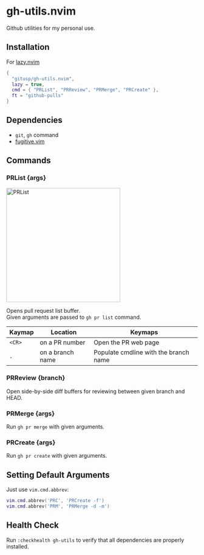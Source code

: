 gh-utils.nvim
===

Github utilities for my personal use.

## Installation

For [lazy.nvim](https://github.com/folke/lazy.nvim)

```lua
{
  "gitusp/gh-utils.nvim",
  lazy = true,
  cmd = { "PRList", "PRReview", "PRMerge", "PRCreate" },
  ft = "github-pulls"
}
```

## Dependencies

- `git`, `gh` command
- [fugitive.vim](https://github.com/tpope/vim-fugitive)

## Commands

### PRList {args}

<img height="300" alt="PRList" src="https://github.com/user-attachments/assets/f673d60e-036c-499d-a8c3-0f9c96c4245f" />

Opens pull request list buffer.  
Given arguments are passed to `gh pr list` command.

| Kaymap | Location         | Keymaps                               |
|--------|------------------|---------------------------------------|
| `<CR>` | on a PR number   | Open the PR web page                  |
| `.`    | on a branch name | Populate cmdline with the branch name |

### PRReview {branch}

Open side-by-side diff buffers for reviewing between given branch and HEAD.

### PRMerge {args}

Run `gh pr merge` with given arguments.

### PRCreate {args}

Run `gh pr create` with given arguments.

## Setting Default Arguments

Just use `vim.cmd.abbrev`:

```lua
vim.cmd.abbrev('PRC', 'PRCreate -f')
vim.cmd.abbrev('PRM', 'PRMerge -d -m')
```

## Health Check

Run `:checkhealth gh-utils` to verify that all dependencies are properly installed.
